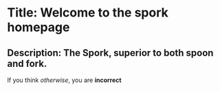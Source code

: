 # Title: Welcome to the spork homepage

## Description: The Spork, superior to both spoon and fork. 

If you think *otherwise*, you are **incorrect**
